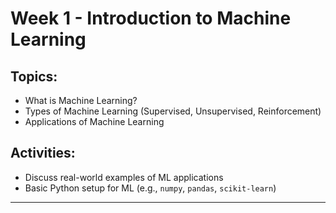 # Week 1 - Introduction to Machine Learning
## Topics:
- What is Machine Learning?
- Types of Machine Learning (Supervised, Unsupervised, Reinforcement)
- Applications of Machine Learning

## Activities:
- Discuss real-world examples of ML applications
- Basic Python setup for ML (e.g., `numpy`, `pandas`, `scikit-learn`)

---